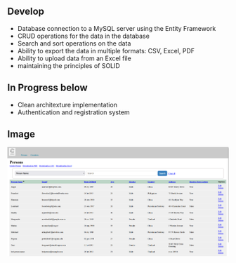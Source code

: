 ## Develop
* Database connection to a MySQL server using the Entity Framework
* CRUD operations for the data in the database
* Search and sort operations on the data
* Ability to export the data in multiple formats: CSV, Excel, PDF
* Ability to upload data from an Excel file
* maintaining the principles of SOLID
## In Progress below
* Clean architexture implementation
* Authentication and registration system

## Image
![Alt text](https://github.com/JJablonski02/crudBundle/blob/master/crudBundle/wwwroot/crudImage.png)
